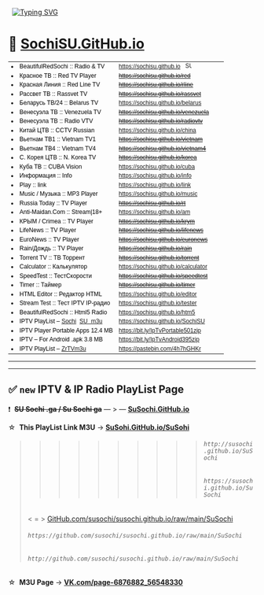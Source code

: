  
[![Typing SVG](https://readme-typing-svg.herokuapp.com?&weight=60&size=50&pause=1000&color=F00400&vCenter=true&width=1000&lines=Радио+/+ТВ+/+Музыка+/+Гаджет)](https://git.io/typing-svg)

# 🚩 <a href="https://sochisu.github.io" target="_blank" alt="">SochiSU.GitHub.io</a>
<table border="0" style="color:black;font-family:Arial,Tahoma,sans-serif;font-size:12px;white-space:nowrap;">
<col width="188px">
<col width="220px">
<tr><td><li>BeautifulRedSochi :: Radio & TV</li></td><td><a href="https://sochisu.github.io/htm5" target="_blank" alt="BeautifulRedSochi :: Radio & TV" title="Radio TV Music Gadget">https://sochisu.github.io</a> &nbsp; <a href="https://sochisu.github.io" target="_blank"><img src="https://sochisu.github.io/logo/favicon.ico" alt="SU Sochi vVSi Ga" title="&#9733; :: Sochi SU GitHab" height="12px" width="12px" style="border:0;border-color:white;"/></a></td></tr>
<tr><td><li>Красное ТВ :: Red TV Player</li></td><td><a href="https://sochisu.github.io/red" target="_blank" alt="Красное ТВ :: Red TV Player" title="RED TV"><s>https://sochisu.github.io/red</s></a></td></tr>
<tr><td><li>Красная Линия :: Red Line TV</li></td><td><a href="https://sochisu.github.io/rline" target="_blank" alt="ТВ Красная Линия :: Red Line TV" title="Red Line TV"><s>https://sochisu.github.io/rline</s></a></td></tr>
<tr><td><li>Рассвет ТВ :: Rassvet TV</li></td><td><a href="https://sochisu.github.io/rassvet" target="_blank" alt="ТВ Рассвет :: Rassvet TV" title="Rassvet TV"><s>https://sochisu.github.io/rassvet</s></a></td></tr>
<tr><td><li>Беларусь ТВ/24 :: Belarus TV</li></td><td><a href="https://sochisu.github.io/belarus" target="_blank" alt="Беларусь ТВ/24 :: Belarus TV/24" title="Belarus TV">https://sochisu.github.io/belarus</a></td></tr>
<tr><td><li>Венесуэла ТВ :: Venezuela TV</li></td><td><a href="https://sochisu.github.io/venezuela" target="_blank" alt="Венесуэла ТВ :: Venezuela Television" title="Venezuela Television"><s>https://sochisu.github.io/venezuela</s></a></td></tr>
<tr><td><li>Венесуэла ТВ :: Radio VTV</li></td><td><a href="https://sochisu.github.io/radiovtv" target="_blank" alt="Венесуэла ТВ :: Radio VTV" title="RadioWeb VTV"><s>https://sochisu.github.io/radiovtv</s></a></td></tr>
<tr><td><li>Китай ЦТВ :: CCTV Russian</li></td><td><a href="https://sochisu.github.io/china" target="_blank" alt="Китай ЦТВ :: CCTV Russian" title="China TV">https://sochisu.github.io/china</a></td></tr>
<tr><td><li>Вьетнам ТВ1 :: Vietnam TV1</li></td><td><a href="https://sochisu.github.io/vietnam" target="_blank" alt="Вьетнам ТВ :: Vietnam TV1" title="Information channel"><s>https://sochisu.github.io/vietnam</s></a></td></tr>
<tr><td><li>Вьетнам ТВ4 :: Vietnam TV4</li></td><td><a href="https://sochisu.github.io/vietnam4" target="_blank" alt="Вьетнам ТВ :: Vietnam TV4" title="International channel"><s>https://sochisu.github.io/vietnam4</s></a></td></tr>
<tr><td><li>С. Корея ЦТВ :: N. Korea TV</li></td><td><a href="https://sochisu.github.io/korea" target="_blank" alt="С. Корея ЦТВ :: N. Korea CTV" title="Korea TV"><s>https://sochisu.github.io/korea</s></a></td></tr>
<tr><td><li>Куба ТВ :: CUBA Vision</li></td><td><a href="https://sochisu.github.io/cuba" target="_blank" alt="Куба ТВ :: CUBA Vision" title="Cuba TV">https://sochisu.github.io/cuba</a></td></tr>
<tr><td><li>Информация :: Info</li></td><td><a href="https://sochisu.github.io/info" target="_blank" alt="Информация :: Info" title="Info">https://sochisu.github.io/info</a></td></tr>
<tr><td><li>Play :: link</li></td><td><a href="https://sochisu.github.io/link" target="_blank" alt="Play :: link for mobile devices" title="For mobile devices">https://sochisu.github.io/link</a></td></tr>
<tr><td><li>Music / Музыка :: MP3 Player</li></td><td><a href="https://sochisu.github.io/music" target="_blank" alt="Music / Музыка :: MP3 Player" title="MP3 Player">https://sochisu.github.io/music</a></td></tr>
<tr><td><li>Russia Today :: TV Player</li></td><td><a href="https://sochisu.github.io/rt" target="_blank" alt="Russia Today :: TV Player" title="RTDoc TV"><s>https://sochisu.github.io/rt</s></a></td></tr>
<tr><td><li>Anti-Maidan.Com :: Stream|18+</li></td><td><a href="https://sochisu.github.io/am" target="_blank" alt="Anti-Maidan.Com RLS.tv :: Stream|18+" title="Donetsk Live RLS.tv">https://sochisu.github.io/am</a></td></tr>
<tr><td td><li>КРЫМ / Crimea :: TV Player</li></td><td><a href="https://sochisu.github.io/krym" target="_blank" alt="КРЫМ / Crimea :: TV Player" title="Crimea 1/24 TV"><s>https://sochisu.github.io/krym</s></a></td></tr>
<tr><td><li>LifeNews :: TV Player</li></td><td><a href="https://sochisu.github.io/lifenews" target="_blank" alt="LifeNews :: TV Player" title="Life.ru TV"><s>https://sochisu.github.io/lifenews</s></a></td></tr>
<tr><td><li>EuroNews :: TV Player</li></td><td><a href="https://sochisu.github.io/euronews" target="_blank" alt="EuroNews :: TV Player" title="EuroNews TV"><s>https://sochisu.github.io/euronews</s></a></td></tr>
<tr><td><li>Rain/Дождь :: TV Player</li></td><td><a href="https://sochisu.github.io/rain" target="_blank" alt="Rain/Дождь :: TV Player" title="TVrain.ru"><s>https://sochisu.github.io/rain</s></a></td></tr>
<tr><td><li>Torrent TV :: ТВ Торрент</li></td><td><a href="https://sochisu.github.io/torrent" target="_blank" alt="Torrent TV :: ТВ Торрент" title="Torrent TV"><s>https://sochisu.github.io/torrent</s></a></td></tr>
<tr><td><li>Сalculator :: Калькулятор</li></td><td><a href="https://sochisu.github.io/calculator" target="_blank" alt="Сalculator compounding :: Калькулятор компаудинг" title="Calculation percents">https://sochisu.github.io/calculator</a></td></tr>
<tr><td><li>SpeedTest :: ТестСкорости</li></td><td><a href="https://sochisu.github.io/speedtest" target="_blank" alt="SpeedTest internetometr :: ТестСкорости интернетометр" title="Internetometr"><s>https://sochisu.github.io/speedtest</s></a></td></tr>
<tr><td><li>Timer :: Таймер</li></td><td><a href="https://sochisu.github.io/timer" target="_blank" alt="Timer online alarm clock :: Таймер онлайн будильник" title="Online alarm clock"><s>https://sochisu.github.io/timer</s></a></td></tr>
<tr><td><li>HTML Editor :: Редактор HTML</li></td><td><a href="https://sochisu.github.io/editor" target="_blank" alt="Online HTML Editor (Free) :: Real-Time WYSIWYG" title="Online HTML Code Editor">https://sochisu.github.io/editor</a></td></tr>
<tr><td><li>Stream Test :: Тест IPTV IP-радио</li></td><td><a href="https://sochisu.github.io/tester" target="_blank" alt="VLC Stream Tester :: Тест IPTV IP-радио" title="VLC Player & Playlist Creator">https://sochisu.github.io/tester</a></td></tr>
<tr><td><li>BeautifulRedSochi :: Html5 Radio</li></td><td><a href="https://sochisu.github.io/htm5" target="_blank" alt="Radio Player HTML5 :: IP-радио" title="Mobile Radio">https://sochisu.github.io/htm5</a></td></tr>
<tr><td><li>IPTV PlayList – <a href="http://bit.ly/sochisu" target="_blank" alt="SuSochi.m3u Playlist for IP-TV Player" title="HTTP m3u Download or Copy and paste the PlayList link into the IPTV Player">Sochi</a> &nbsp;<a href="https://bit.ly/SOCHISU" target="_blank" alt="SochiSU.m3u" title="HTTPS m3u Download or Copy and paste the PlayList link into the IPTV Player">SU &nbsp;m3u</a></li></td><td><a href="https://sochisu.github.io/SochiSU" target="_blank" alt="borpas.info/iptvplayer" title="PlayList for IPTV Player">https://sochisu.github.io/SochiSU</a></td></tr>
<tr><td><li>IPTV Player Portable Apps 12.4 MB</li></td><td><a href="https://www.dropbox.com/scl/fi/mao92kxe3w9qyorkw47f5/IpTvPlayerPortable49.1.0Rus.zip?rlkey=48mwapoyla5ofin3ni3cdsqol&dl=1" target="_blank" alt="IP-TV For Windows" title="Download IPTV & IP radio Free Player">https://bit.ly/IpTvPortable501zip</a></td></tr>
<tr><td><li>IPTV – For Android .apk 3.8 MB</li></td><td><a href="https://www.dropbox.com/scl/fi/b9joob4euia4itivw9emb/IpTvAndroid3.9.0.zip?rlkey=qp0fl9dxxbkibm1w37siaq5kc&dl=1" target="_blank" alt="iptv.apk" title="Download IPTV program">https://bit.ly/IpTvAndroid395zip</a></td></tr>
<tr><td><li>IPTV PlayList – <a href="https://is.gd/ZrTVm3u" target="_blank" alt="zabava РТ wink + Regions" title="Copy and paste the PlayList link into the IPTV Player">ZrTVm3u</a></li></td><td><a href="https://pastebin.com/raw/4h7hGHKr" target="_blank" title="PlayList MultiPleks(ru) + Regions & Free UHD">https://pastebin.com/4h7hGHKr</a></td></tr>
</table>

----

----

## ✅ **`new` IPTV & IP Radio PlayList Page**

❗  ~~**SU Sochi .ga / Su Sochi ga**~~ — > — <ins>**[SuSochi.GitHub.io](https://susochi.github.io)**</ins>

☆  **This PlayList Link M3U** → **[SuSohi.GitHub.io/SuSohi](https://susochi.github.io/SuSochi)**

>>>>>>>>>> ###### `http://susochi.github.io/SuSochi`
>>>>>>>>>> ###### `https://susochi.github.io/SuSochi`
> < = > <a href="https://github.com/susochi/susochi.github.io/raw/main/SuSochi" target="_blank">GitHub.com/susochi/susochi.github.io/raw/main/SuSochi</a>
> ###### `https://github.com/susochi/susochi.github.io/raw/main/SuSochi`
> ###### `http://github.com/susochi/susochi.github.io/raw/main/SuSochi`

☆  **M3U Page** → **[VK.com/page-6876882_56548330](https://vk.com/page-6876882_56548330)**
 

